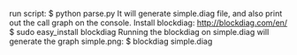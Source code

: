 run script:
$ python parse.py
It will generate simple.diag file, and also print out the call graph on the console.
Install blockdiag: http://blockdiag.com/en/
$ sudo easy_install blockdiag
Running the blockdiag on simple.diag will generate the graph simple.png:
$ blockdiag simple.diag
